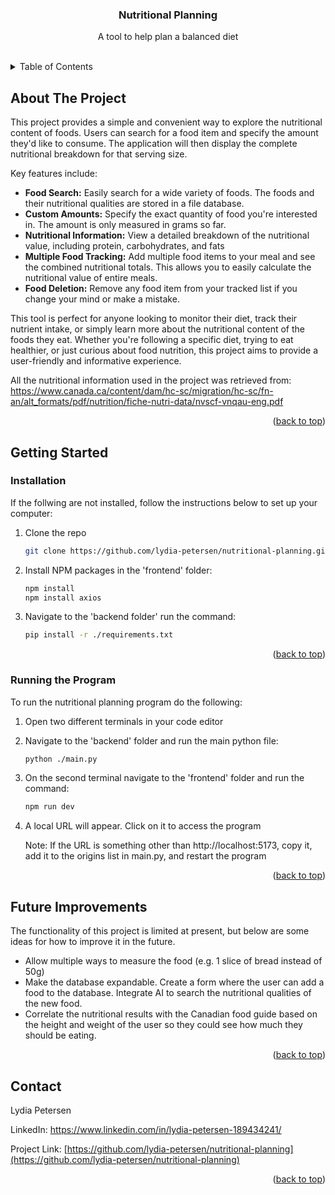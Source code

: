 <a id="readme-top"></a>

<div align="center">

  <h3 align="center">Nutritional Planning</h3>
  <p align="center">
    A tool to help plan a balanced diet
    <br />
    <br />
  </p>
</div>



<!-- TABLE OF CONTENTS -->
<details>
  <summary>Table of Contents</summary>
  <ol>
    <li>
      <a href="#about-the-project">About The Project</a>
    </li>
    <li>
      <a href="#getting-started">Getting Started</a>
      <ul>
        <li><a href="#installation">Installation</a></li>
        <li><a href="#running-the-program">Running the Program</a></li>
      </ul>
    </li>
    <li><a href="#future-improvements">Future Improvements</a></li>
    <li><a href="#contact">Contact</a></li>
    <li><a href="#acknowledgments">Acknowledgments</a></li>
  </ol>
</details>



<!-- ABOUT THE PROJECT -->
## About The Project

This project provides a simple and convenient way to explore the nutritional content of foods.  Users can search for a food item and specify the amount they'd like to consume. The application will then display the complete nutritional breakdown for that serving size.

Key features include:

* **Food Search:** Easily search for a wide variety of foods. The foods and their nutritional qualities are stored in a file database.
* **Custom Amounts:** Specify the exact quantity of food you're interested in. The amount is only measured in grams so far.
* **Nutritional Information:**  View a detailed breakdown of the nutritional value, including protein, carbohydrates, and fats
* **Multiple Food Tracking:** Add multiple food items to your meal and see the combined nutritional totals.  This allows you to easily calculate the nutritional value of entire meals.
* **Food Deletion:** Remove any food item from your tracked list if you change your mind or make a mistake.

This tool is perfect for anyone looking to monitor their diet, track their nutrient intake, or simply learn more about the nutritional content of the foods they eat.  Whether you're following a specific diet, trying to eat healthier, or just curious about food nutrition, this project aims to provide a user-friendly and informative experience.

All the nutritional information used in the project was retrieved from: https://www.canada.ca/content/dam/hc-sc/migration/hc-sc/fn-an/alt_formats/pdf/nutrition/fiche-nutri-data/nvscf-vnqau-eng.pdf

<p align="right">(<a href="#readme-top">back to top</a>)</p>



<!-- GETTING STARTED -->
## Getting Started

### Installation

If the follwing are not installed, follow the instructions below to set up your computer:

1. Clone the repo
   ```sh
   git clone https://github.com/lydia-petersen/nutritional-planning.git
   ```
2. Install NPM packages in the 'frontend' folder:
   ```sh
   npm install
   npm install axios
   ```
3. Navigate to the 'backend folder' run the command:
   ```sh
   pip install -r ./requirements.txt
   ```

<p align="right">(<a href="#readme-top">back to top</a>)</p>


<!-- USAGE EXAMPLES -->
### Running the Program

To run the nutritional planning program do the following:

1. Open two different terminals in your code editor
2. Navigate to the 'backend' folder and run the main python file:
   ```sh
   python ./main.py
   ```
3. On the second terminal navigate to the 'frontend' folder and run the command:
   ```sh
   npm run dev
   ```
4. A local URL will appear. Click on it to access the program
   
   Note: If the URL is something other than http://localhost:5173, copy it, add it to the origins list in main.py, and restart the program

<p align="right">(<a href="#readme-top">back to top</a>)</p>



## Future Improvements

The functionality of this project is limited at present, but below are some ideas for how to improve it in the future.

* Allow multiple ways to measure the food (e.g. 1 slice of bread instead of 50g)
* Make the database expandable. Create a form where the user can add a food to the database. Integrate AI to search the nutritional qualities of the new food.
* Correlate the nutritional results with the Canadian food guide based on the height and weight of the user so they could see how much they should be eating.

<p align="right">(<a href="#readme-top">back to top</a>)</p>


<!-- CONTACT -->
## Contact

Lydia Petersen

LinkedIn: https://www.linkedin.com/in/lydia-petersen-189434241/

Project Link: [https://github.com/lydia-petersen/nutritional-planning](https://github.com/lydia-petersen/nutritional-planning)

<p align="right">(<a href="#readme-top">back to top</a>)</p>